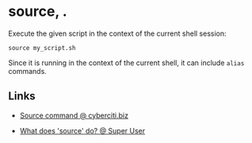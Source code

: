 # source, .

Execute the given script in the context of the current shell session:

	source my_script.sh

Since it is running in the context of the current shell, it can include `alias` commands.


## Links

- [Source command @ cyberciti.biz](https://bash.cyberciti.biz/guide/Source_command)

- [What does 'source' do? @ Super User](https://superuser.com/questions/46139/what-does-source-do)
